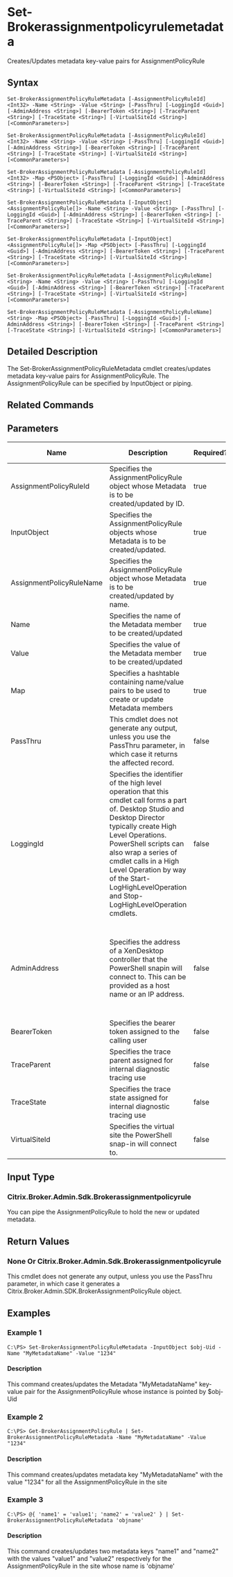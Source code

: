 ﻿
# Set-Brokerassignmentpolicyrulemetadata
Creates/Updates metadata key-value pairs for AssignmentPolicyRule
## Syntax

```
Set-BrokerAssignmentPolicyRuleMetadata [-AssignmentPolicyRuleId] <Int32> -Name <String> -Value <String> [-PassThru] [-LoggingId <Guid>] [-AdminAddress <String>] [-BearerToken <String>] [-TraceParent <String>] [-TraceState <String>] [-VirtualSiteId <String>] [<CommonParameters>]  
  
Set-BrokerAssignmentPolicyRuleMetadata [-AssignmentPolicyRuleId] <Int32> -Name <String> -Value <String> [-PassThru] [-LoggingId <Guid>] [-AdminAddress <String>] [-BearerToken <String>] [-TraceParent <String>] [-TraceState <String>] [-VirtualSiteId <String>] [<CommonParameters>]  
  
Set-BrokerAssignmentPolicyRuleMetadata [-AssignmentPolicyRuleId] <Int32> -Map <PSObject> [-PassThru] [-LoggingId <Guid>] [-AdminAddress <String>] [-BearerToken <String>] [-TraceParent <String>] [-TraceState <String>] [-VirtualSiteId <String>] [<CommonParameters>]  
  
Set-BrokerAssignmentPolicyRuleMetadata [-InputObject] <AssignmentPolicyRule[]> -Name <String> -Value <String> [-PassThru] [-LoggingId <Guid>] [-AdminAddress <String>] [-BearerToken <String>] [-TraceParent <String>] [-TraceState <String>] [-VirtualSiteId <String>] [<CommonParameters>]  
  
Set-BrokerAssignmentPolicyRuleMetadata [-InputObject] <AssignmentPolicyRule[]> -Map <PSObject> [-PassThru] [-LoggingId <Guid>] [-AdminAddress <String>] [-BearerToken <String>] [-TraceParent <String>] [-TraceState <String>] [-VirtualSiteId <String>] [<CommonParameters>]  
  
Set-BrokerAssignmentPolicyRuleMetadata [-AssignmentPolicyRuleName] <String> -Name <String> -Value <String> [-PassThru] [-LoggingId <Guid>] [-AdminAddress <String>] [-BearerToken <String>] [-TraceParent <String>] [-TraceState <String>] [-VirtualSiteId <String>] [<CommonParameters>]  
  
Set-BrokerAssignmentPolicyRuleMetadata [-AssignmentPolicyRuleName] <String> -Map <PSObject> [-PassThru] [-LoggingId <Guid>] [-AdminAddress <String>] [-BearerToken <String>] [-TraceParent <String>] [-TraceState <String>] [-VirtualSiteId <String>] [<CommonParameters>]
```

## Detailed Description
The Set-BrokerAssignmentPolicyRuleMetadata cmdlet creates/updates metadata key-value pairs for AssignmentPolicyRule. The AssignmentPolicyRule can be specified by InputObject or piping.


## Related Commands

## Parameters
| Name   | Description | Required? | Pipeline Input | Default Value |
| --- | --- | --- | --- | --- |
| AssignmentPolicyRuleId | Specifies the AssignmentPolicyRule object whose Metadata is to be created/updated by ID. | true | true (ByValue) |  |
| InputObject | Specifies the AssignmentPolicyRule objects whose Metadata is to be created/updated. | true | true (ByValue) |  |
| AssignmentPolicyRuleName | Specifies the AssignmentPolicyRule object whose Metadata is to be created/updated by name. | true | true (ByValue, ByPropertyName) |  |
| Name | Specifies the name of the Metadata member to be created/updated | true | true (ByPropertyName) |  |
| Value | Specifies the value of the Metadata member to be created/updated | true | true (ByPropertyName) |  |
| Map | Specifies a hashtable containing name/value pairs to be used to create or update Metadata members | true | true (ByValue) |  |
| PassThru | This cmdlet does not generate any output, unless you use the PassThru parameter, in which case it returns the affected record. | false | false | False |
| LoggingId | Specifies the identifier of the high level operation that this cmdlet call forms a part of. Desktop Studio and Desktop Director typically create High Level Operations. PowerShell scripts can also wrap a series of cmdlet calls in a High Level Operation by way of the Start-LogHighLevelOperation and Stop-LogHighLevelOperation cmdlets. | false | false |  |
| AdminAddress | Specifies the address of a XenDesktop controller that the PowerShell snapin will connect to. This can be provided as a host name or an IP address. | false | false | Localhost. Once a value is provided by any cmdlet, this value will become the default. |
| BearerToken | Specifies the bearer token assigned to the calling user | false | false |  |
| TraceParent | Specifies the trace parent assigned for internal diagnostic tracing use | false | false |  |
| TraceState | Specifies the trace state assigned for internal diagnostic tracing use | false | false |  |
| VirtualSiteId | Specifies the virtual site the PowerShell snap-in will connect to. | false | false |  |

## Input Type

### Citrix.Broker.Admin.Sdk.Brokerassignmentpolicyrule
You can pipe the AssignmentPolicyRule to hold the new or updated metadata.
## Return Values

### None Or Citrix.Broker.Admin.Sdk.Brokerassignmentpolicyrule
This cmdlet does not generate any output, unless you use the PassThru parameter, in which case it generates a Citrix.Broker.Admin.SDK.BrokerAssignmentPolicyRule object.
## Examples

### Example 1

```
C:\PS> Set-BrokerAssignmentPolicyRuleMetadata -InputObject $obj-Uid -Name "MyMetadataName" -Value "1234"
```

#### Description
This command creates/updates the Metadata "MyMetadataName" key-value pair for the AssignmentPolicyRule whose instance is pointed by \$obj-Uid
### Example 2

```
C:\PS> Get-BrokerAssignmentPolicyRule | Set-BrokerAssignmentPolicyRuleMetadata -Name "MyMetadataName" -Value "1234"
```

#### Description
This command creates/updates metadata key "MyMetadataName" with the value "1234" for all the AssignmentPolicyRule in the site
### Example 3

```
C:\PS> @{ 'name1' = 'value1'; 'name2' = 'value2' } | Set-BrokerAssignmentPolicyRuleMetadata 'objname'
```

#### Description
This command creates/updates two metadata keys "name1" and "name2" with the values "value1" and "value2" respectively for the AssignmentPolicyRule in the site whose name is 'objname'

